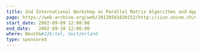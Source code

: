 ```yaml
---
title: 2nd International Workshop on Parallel Matrix Algorithms and Applications (PMAA'02)
page: https://web.archive.org/web/20120501020152/http://iiun.unine.ch/matrix/seminars/PMAA2002/index.html
start_date: 2002-09-09 12:00:00
end_date:   2002-09-10 12:00:00
where: Neuch&#226;tel, Switzerland
type: sponsored
---
```


